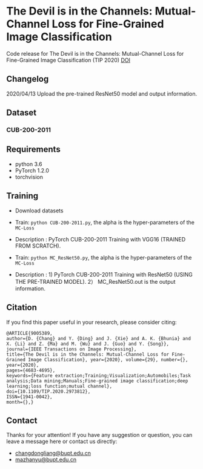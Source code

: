 # The Devil is in the Channels: Mutual-Channel Loss for Fine-Grained Image Classification

Code release for The Devil is in the Channels: Mutual-Channel Loss for Fine-Grained Image Classification (TIP 2020)
[DOI](https://doi.org/10.1109/TIP.2020.2973812 "DOI")


## Changelog
2020/04/13 Upload the pre-trained ResNet50 model and output information.

## Dataset
### CUB-200-2011

## Requirements

- python 3.6
- PyTorch 1.2.0
- torchvision

## Training

- Download datasets
- Train: `python CUB-200-2011.py`, the alpha is the hyper-parameters of the  `MC-Loss`
- Description : PyTorch CUB-200-2011 Training with VGG16 (TRAINED FROM SCRATCH).

- Train: `python MC_ResNet50.py`, the alpha is the hyper-parameters of the  `MC-Loss`
- Description : 1) PyTorch CUB-200-2011 Training with ResNet50 (USING THE PRE-TRAINED MODEL). 2） MC_ResNet50.out is the output information.

## Citation
If you find this paper useful in your research, please consider citing:
```
@ARTICLE{9005389, 
author={D. {Chang} and Y. {Ding} and J. {Xie} and A. K. {Bhunia} and X. {Li} and Z. {Ma} and M. {Wu} and J. {Guo} and Y. {Song}}, 
journal={IEEE Transactions on Image Processing}, 
title={The Devil is in the Channels: Mutual-Channel Loss for Fine-Grained Image Classification}, year={2020}, volume={29}, number={}, 
year={2020},
pages={4683-4695}, 
keywords={Feature extraction;Training;Visualization;Automobiles;Task analysis;Data mining;Manuals;Fine-grained image classification;deep learning;loss function;mutual channel}, 
doi={10.1109/TIP.2020.2973812}, 
ISSN={1941-0042}, 
month={},} 
```


## Contact
Thanks for your attention!
If you have any suggestion or question, you can leave a message here or contact us directly:
- changdongliang@bupt.edu.cn
- mazhanyu@bupt.edu.cn
